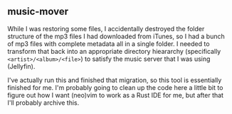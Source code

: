 music-mover
--------------


While I was restoring some files, I accidentally destroyed the folder
structure of the mp3 files I had downloaded from iTunes, so I had a
bunch of mp3 files with complete metadata all in a single folder. I
needed to transform that back into an appropriate directory hieararchy
(specifically `<artist>/<album>/<file>`) to satisfy the music server
that I was using (Jellyfin). 

I've actually run this and finished that migration, so this tool is
essentially finished for me. I'm probably going to clean up the code
here a little bit to figure out how I want (neo)vim to work as a Rust
IDE for me, but after that I'll probably archive this.
